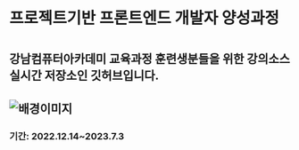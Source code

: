 <h1>프로젝트기반 프론트엔드 개발자 양성과정<h1>
<h2>강남컴퓨터아카데미 교육과정 훈련생분들을 위한
강의소스 실시간 저장소인 깃허브입니다.<h2>
<img src="https://imagescdn.gettyimagesbank.com/500/201603/a10435096.jpg" alt="배경이미지">
<h3>기간: 2022.12.14~2023.7.3<h3>
